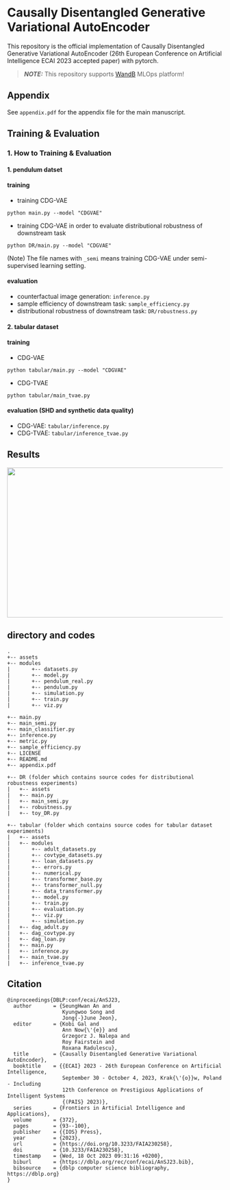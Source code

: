 # Causally Disentangled Generative Variational AutoEncoder

This repository is the official implementation of Causally Disentangled Generative Variational AutoEncoder (26th European Conference on Artificial Intelligence ECAI 2023 accepted paper) with pytorch. 

> **_NOTE:_** This repository supports [WandB](https://wandb.ai/site) MLOps platform!

## Appendix
See `appendix.pdf` for the appendix file for the main manuscript.

## Training & Evaluation 

### 1. How to Training & Evaluation  

#### 1. pendulum datset

#### training 

- training CDG-VAE
```
python main.py --model "CDGVAE"
```   
- training CDG-VAE in order to evaluate distributional robustness of downstream task
```
python DR/main.py --model "CDGVAE"
```   
(Note) The file names with `_semi` means training CDG-VAE under semi-supervised learning setting.

#### evaluation
- counterfactual image generation: `inference.py`
- sample efficiency of downstream task: `sample_efficiency.py`
- distributional robustness of downstream task: `DR/robustness.py`

#### 2. tabular dataset 

#### training 
- CDG-VAE
```
python tabular/main.py --model "CDGVAE"
```  
- CDG-TVAE
```
python tabular/main_tvae.py 
```  

#### evaluation (SHD and synthetic data quality)
- CDG-VAE: `tabular/inference.py`
- CDG-TVAE: `tabular/inference_tvae.py `

## Results

<center><img  src="https://github.com/an-seunghwan/causal_vae/blob/main/assets/cdgvae_github.png?raw=true" width="800"  height="350"></center>

## directory and codes

```
.
+-- assets 
+-- modules 
|       +-- datasets.py
|       +-- model.py
|       +-- pendulum_real.py
|       +-- pendulum.py
|       +-- simulation.py
|       +-- train.py
|       +-- viz.py

+-- main.py
+-- main_semi.py
+-- main_classifier.py
+-- inference.py
+-- metric.py
+-- sample_efficiency.py
+-- LICENSE
+-- README.md
+-- appendix.pdf

+-- DR (folder which contains source codes for distributional robustness experiments)
|   +-- assets 
|   +-- main.py
|   +-- main_semi.py
|   +-- robustness.py
|   +-- toy_DR.py

+-- tabular (folder which contains source codes for tabular dataset experiments)
|   +-- assets 
|   +-- modules
|       +-- adult_datasets.py
|       +-- covtype_datasets.py
|       +-- loan_datasets.py
|       +-- errors.py
|       +-- numerical.py
|       +-- transformer_base.py
|       +-- transformer_null.py
|       +-- data_transformer.py
|       +-- model.py
|       +-- train.py
|       +-- evaluation.py
|       +-- viz.py
|       +-- simulation.py
|   +-- dag_adult.py
|   +-- dag_covtype.py
|   +-- dag_loan.py
|   +-- main.py
|   +-- inference.py
|   +-- main_tvae.py
|   +-- inference_tvae.py
```

## Citation
```
@inproceedings{DBLP:conf/ecai/AnSJ23,
  author       = {SeungHwan An and
                  Kyungwoo Song and
                  Jong{-}June Jeon},
  editor       = {Kobi Gal and
                  Ann Now{\'{e}} and
                  Grzegorz J. Nalepa and
                  Roy Fairstein and
                  Roxana Radulescu},
  title        = {Causally Disentangled Generative Variational AutoEncoder},
  booktitle    = {{ECAI} 2023 - 26th European Conference on Artificial Intelligence,
                  September 30 - October 4, 2023, Krak{\'{o}}w, Poland - Including
                  12th Conference on Prestigious Applications of Intelligent Systems
                  {(PAIS} 2023)},
  series       = {Frontiers in Artificial Intelligence and Applications},
  volume       = {372},
  pages        = {93--100},
  publisher    = {{IOS} Press},
  year         = {2023},
  url          = {https://doi.org/10.3233/FAIA230258},
  doi          = {10.3233/FAIA230258},
  timestamp    = {Wed, 18 Oct 2023 09:31:16 +0200},
  biburl       = {https://dblp.org/rec/conf/ecai/AnSJ23.bib},
  bibsource    = {dblp computer science bibliography, https://dblp.org}
}
```
